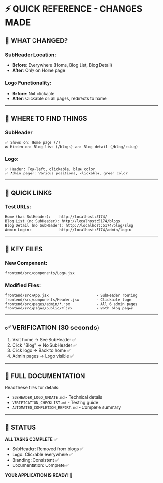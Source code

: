 # ⚡ QUICK REFERENCE - CHANGES MADE

## 🎯 WHAT CHANGED?

### SubHeader Location:

- **Before**: Everywhere (Home, Blog List, Blog Detail)
- **After**: Only on Home page

### Logo Functionality:

- **Before**: Not clickable
- **After**: Clickable on all pages, redirects to home

---

## 📍 WHERE TO FIND THINGS

### SubHeader:

```
✅ Shows on: Home page (/)
❌ Hidden on: Blog list (/blogs) and Blog detail (/blog/:slug)
```

### Logo:

```
✅ Header: Top-left, clickable, blue color
✅ Admin pages: Various positions, clickable, green color
```

---

## 🔗 QUICK LINKS

### Test URLs:

```
Home (has SubHeader):    http://localhost:5174/
Blog List (no SubHeader): http://localhost:5174/blogs
Blog Detail (no SubHeader): http://localhost:5174/blog/slug
Admin Login:             http://localhost:5174/admin/login
```

---

## 📂 KEY FILES

### New Component:

```
frontend/src/components/Logo.jsx
```

### Modified Files:

```
frontend/src/App.jsx                      - SubHeader routing
frontend/src/components/Header.jsx        - Clickable logo
frontend/src/pages/admin/*.jsx            - All 6 admin pages
frontend/src/pages/public/*.jsx           - Both blog pages
```

---

## ✅ VERIFICATION (30 seconds)

1. Visit home → See SubHeader ✅
2. Click "Blog" → No SubHeader ✅
3. Click logo → Back to home ✅
4. Admin pages → Logo visible ✅

---

## 📖 FULL DOCUMENTATION

Read these files for details:

- `SUBHEADER_LOGO_UPDATE.md` - Technical details
- `VERIFICATION_CHECKLIST.md` - Testing guide
- `AUTOMATED_COMPLETION_REPORT.md` - Complete summary

---

## 🎉 STATUS

**ALL TASKS COMPLETE** ✅

- SubHeader: Removed from blogs ✅
- Logo: Clickable everywhere ✅
- Branding: Consistent ✅
- Documentation: Complete ✅

**YOUR APPLICATION IS READY!** 🚀
